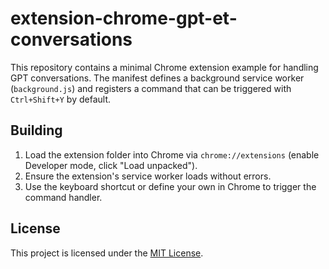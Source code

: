 # extension-chrome-gpt-et-conversations

This repository contains a minimal Chrome extension example for handling GPT conversations. The manifest defines a background service worker (`background.js`) and registers a command that can be triggered with `Ctrl+Shift+Y` by default.

## Building

1. Load the extension folder into Chrome via `chrome://extensions` (enable Developer mode, click "Load unpacked").
2. Ensure the extension's service worker loads without errors.
3. Use the keyboard shortcut or define your own in Chrome to trigger the command handler.


## License

This project is licensed under the [MIT License](LICENSE).
